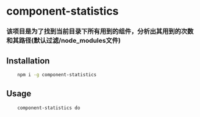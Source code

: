 # component-statistics

### 该项目是为了找到当前目录下所有用到的组件，分析出其用到的次数和其路径(默认过滤/node_modules文件)

## Installation
```bash
    npm i -g component-statistics
```



## Usage
```bash
    component-statistics do
```